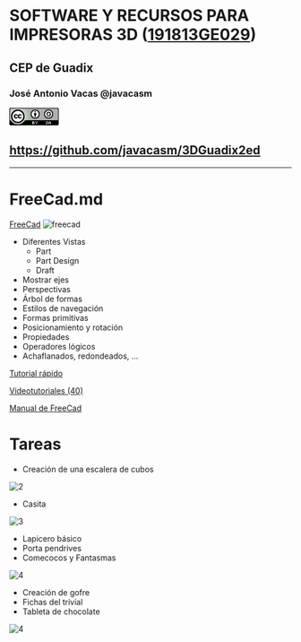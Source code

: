 # SOFTWARE Y RECURSOS PARA IMPRESORAS 3D ([191813GE029](https://www.juntadeandalucia.es/educacion/secretariavirtual/consultaCEP/actividad/191813GE029/))

## CEP de Guadix


### José Antonio Vacas @javacasm

![CCbySA](images/CCbySQ_88x31.png)

## https://github.com/javacasm/3DGuadix2ed

* *  *

# FreeCad.md

[FreeCad](http://www.freecadweb.org/)
![freecad](http://jeromeabel.net/files/ressources/democratie-industrielle/bonus-images/fab/FreeCAD_aeroponic_system.jpg)

* Diferentes Vistas
  * Part
  * Part Design
  * Draft
* Mostrar ejes
* Perspectivas
* Árbol de formas
* Estilos de navegación
* Formas primitivas
* Posicionamiento y rotación
* Propiedades
* Operadores lógicos
* Achaflanados, redondeados, ...


[Tutorial rápido](http://spainlabs.com/wiki/index.php?title=Tutorial_r%C3%A1pido_de_FreeCad)

[Videotutoriales (40)](http://www.iearobotics.com/wiki/index.php?title=Dise%C3%B1o_de_piezas_con_Freecad)

[Manual de FreeCad](https://www.gitbook.com/book/yorikvanhavre/a-freecad-manual/details)

# Tareas

* Creación de una escalera de cubos

![2](http://www.iearobotics.com/wiki/images/thumb/9/9d/T05-ej2-jv-almodovar.jpg/300px-T05-ej2-jv-almodovar.jpg)
* Casita

![3](http://www.iearobotics.com/wiki/images/thumb/9/98/T06-ej1-JV-Almodovar.jpg/300px-T06-ej1-JV-Almodovar.jpg)
* Lapicero básico
* Porta pendrives
* Comecocos y Fantasmas

![4](http://www.iearobotics.com/wiki/images/thumb/a/a0/Xoan-Sampaino-HalfBrick-2.png/300px-Xoan-Sampaino-HalfBrick-2.png)
* Creación de gofre
* Fichas del trivial
* Tableta de chocolate

![4](http://www.iearobotics.com/wiki/images/thumb/9/9f/T12-ej2-chocolate-3.png/800px-T12-ej2-chocolate-3.png)

